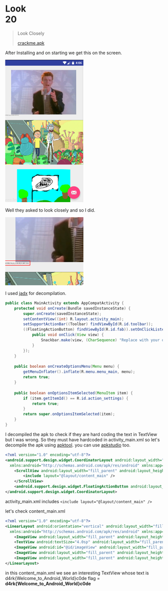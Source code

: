 # Look</br>   20

> Look Closely
>
> [crackme.apk](./../crackme.apk)

After Installing and on starting we get this on the screen.

<img src="sc1.png" width="250">

Well they asked to look closely and so I did. 

<img src="sc2.png" width="250">


I used [jadx](https://github.com/skylot/jadx) for decompilation.

```java
public class MainActivity extends AppCompatActivity {
    protected void onCreate(Bundle savedInstanceState) {
        super.onCreate(savedInstanceState);
        setContentView((int) R.layout.activity_main);
        setSupportActionBar((Toolbar) findViewById(R.id.toolbar));
        ((FloatingActionButton) findViewById(R.id.fab)).setOnClickListener(new OnClickListener() {
            public void onClick(View view) {
                Snackbar.make(view, (CharSequence) "Replace with your own action", 0).setAction((CharSequence) "Action", null).show();
            }
        });
    }

    public boolean onCreateOptionsMenu(Menu menu) {
        getMenuInflater().inflate(R.menu.menu_main, menu);
        return true;
    }

    public boolean onOptionsItemSelected(MenuItem item) {
        if (item.getItemId() == R.id.action_settings) {
            return true;
        }
        return super.onOptionsItemSelected(item);
    }
}
```

I decompiled the apk to check if they are hard coding the text in TextView but I was wrong. So they must have hardcoded in activity_main.xml so let's decompile the apk using [apktool](https://ibotpeaches.github.io/Apktool). you can use [apkstudio](https://github.com/vaibhavpandeyvpz/apkstudio) too.

```xml
<?xml version="1.0" encoding="utf-8"?>
<android.support.design.widget.CoordinatorLayout android:layout_width="fill_parent" android:layout_height="fill_parent"
  xmlns:android="http://schemas.android.com/apk/res/android" xmlns:app="http://schemas.android.com/apk/res-auto">
    <ScrollView android:layout_width="fill_parent" android:layout_height="fill_parent">
        <include layout="@layout/content_main" />
    </ScrollView>
    <android.support.design.widget.FloatingActionButton android:layout_gravity="end|bottom|center" android:id="@id/fab" android:layout_width="wrap_content" android:layout_height="wrap_content" android:layout_margin="@dimen/fab_margin" app:srcCompat="@android:drawable/ic_dialog_email" />
</android.support.design.widget.CoordinatorLayout>
```
activity_main.xml includes ```<include layout="@layout/content_main" />```

let's check content_main.xml

```xml
<?xml version="1.0" encoding="utf-8"?>
<LinearLayout android:orientation="vertical" android:layout_width="fill_parent" android:layout_height="fill_parent" app:layout_behavior="@string/appbar_scrolling_view_behavior"
  xmlns:android="http://schemas.android.com/apk/res/android" xmlns:app="http://schemas.android.com/apk/res-auto">
    <ImageView android:layout_width="fill_parent" android:layout_height="200.0dip" android:layout_marginTop="20.0dip" android:src="@drawable/rick" />
    <TextView android:textSize="4.0sp" android:layout_width="fill_parent" android:layout_height="wrap_content" android:text="d4rk{Welcome_to_Android_World}c0de" />
    <ImageView android:id="@id/imageView" android:layout_width="fill_parent" android:layout_height="200.0dip" android:layout_marginTop="20.0dip" android:src="@drawable/morty" />
    <ImageView android:layout_width="fill_parent" android:layout_height="200.0dip" android:layout_marginTop="20.0dip" android:src="@drawable/flag" />
    <ImageView android:layout_width="fill_parent" android:layout_height="200.0dip" android:layout_marginTop="20.0dip" android:src="@drawable/flag" />
</LinearLayout>
```
in this content_main.xml we see an interesting TextView whose text is d4rk{Welcome_to_Android_World}c0de
    flag = <b>d4rk{Welcome_to_Android_World}c0de


